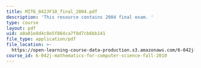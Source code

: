 ```yaml
---
title: MIT6_042JF10_final_2004.pdf
description: 'This resource contains 2004 final exam. '
type: course
layout: pdf
uid: a0a01e8d4c8e5f864ca7f8d7cb6bb141
file_type: application/pdf
file_location: >-
  https://open-learning-course-data-production.s3.amazonaws.com/6-042j-mathematics-for-computer-science-fall-2010/a0a01e8d4c8e5f864ca7f8d7cb6bb141_MIT6_042JF10_final_2004.pdf
course_id: 6-042j-mathematics-for-computer-science-fall-2010
---
```

